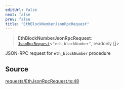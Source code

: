 ```yaml
---
editUrl: false
next: false
prev: false
title: "EthBlockNumberJsonRpcRequest"
---
```


> **EthBlockNumberJsonRpcRequest**: [`JsonRpcRequest`](/reference/jsonrpc/type-aliases/jsonrpcrequest/)\<`"eth_blockNumber"`, readonly []\>

JSON-RPC request for `eth_blockNumber` procedure

## Source

[requests/EthJsonRpcRequest.ts:48](https://github.com/evmts/tevm-monorepo/blob/main/packages/procedures-types/src/requests/EthJsonRpcRequest.ts#L48)
